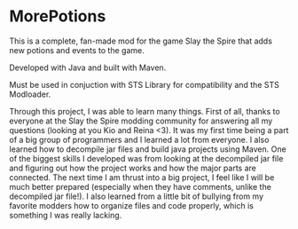 # MorePotions
This is a complete, fan-made mod for the game Slay the Spire that adds new potions and events to the game.

Developed with Java and built with Maven. 

Must be used in conjuction with STS Library for compatibility and the STS Modloader.

Through this project, I was able to learn many things. First of all, thanks to everyone at the Slay the Spire modding community for answering all my questions (looking at you Kio and Reina <3). It was my first time being a part of a big group of programmers and I learned a lot from everyone. I also learned how to decompile jar files and build java projects using Maven. One of the biggest skills I developed was from looking at the decompiled jar file and figuring out how the project works and how the major parts are connected. The next time I am thrust into a big project, I feel like I will be much better prepared (especially when they have comments, unlike the decompiled jar file!). I also learned from a little bit of bullying from my favorite modders how to organize files and code properly, which is something I was really lacking. 
